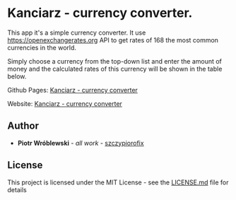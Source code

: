 # Kanciarz - currency converter.

This app it's a simple currency converter.
It use https://openexchangerates.org API to get rates of 168 the most common currencies in the world.

Simply choose a currency from the top-down list and enter the amount of money and the calculated rates of this currency will be shown in the table below.


Github Pages: [Kanciarz - currency converter](https://szczypiorofix.github.io/wymianawalut/)

Website: [Kanciarz - currency converter](https://www.wroblewskipiotr.pl/kanciarz/)

## Author

* **Piotr Wróblewski** - *all work* - [szczypiorofix](https://github.com/szczypiorofix)

## License

This project is licensed under the MIT License - see the [LICENSE.md](LICENSE.md) file for details
